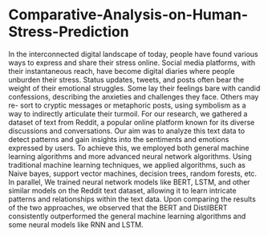 # Comparative-Analysis-on-Human-Stress-Prediction
In the interconnected digital landscape of today, people have found various ways to express and share their stress online. Social media platforms, with their instantaneous reach, have become digital diaries where people unburden their stress. Status updates, tweets, and posts often bear the weight of their emotional struggles. Some lay their feelings bare with candid confessions, describing the anxieties and challenges they face. Others may re- sort to cryptic messages or metaphoric posts, using symbolism as a way to indirectly articulate their turmoil. For our research, we gathered a dataset of text from Reddit, a popular online platform known for its diverse discussions and conversations. Our aim was to analyze this text data to detect patterns and gain insights into the sentiments and emotions expressed by users. To achieve this, we employed both general machine learning algorithms and more advanced neural network algorithms. Using traditional machine learning techniques, we applied algorithms, such as Naive bayes, support vector machines, decision trees, random forests, etc. In parallel, We trained neural network models like BERT, LSTM, and other similar models on the Reddit text dataset, allowing it to learn intricate patterns and relationships within the text data. Upon comparing the results of the two approaches, we observed that the BERT and DistilBERT consistently outperformed the general machine learning algorithms and some neural models like RNN and LSTM.
